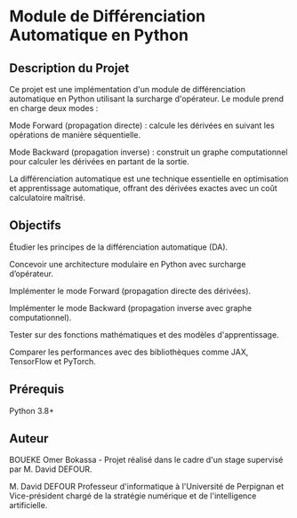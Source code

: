# Module de Différenciation Automatique en Python

## Description du Projet

Ce projet est une implémentation d'un module de différenciation automatique en Python utilisant la surcharge d'opérateur. Le module prend en charge deux modes :

Mode Forward (propagation directe) : calcule les dérivées en suivant les opérations de manière séquentielle.

Mode Backward (propagation inverse) : construit un graphe computationnel pour calculer les dérivées en partant de la sortie.

La différenciation automatique est une technique essentielle en optimisation et apprentissage automatique, offrant des dérivées exactes avec un coût calculatoire maîtrisé.

## Objectifs

Étudier les principes de la différenciation automatique (DA).

Concevoir une architecture modulaire en Python avec surcharge d’opérateur.

Implémenter le mode Forward (propagation directe des dérivées).

Implémenter le mode Backward (propagation inverse avec graphe computationnel).

Tester sur des fonctions mathématiques et des modèles d'apprentissage.

Comparer les performances avec des bibliothèques comme JAX, TensorFlow et PyTorch.

## Prérequis

Python 3.8+

## Auteur

BOUEKE Omer Bokassa - Projet réalisé dans le cadre d'un stage supervisé par M. David DEFOUR.

M. David DEFOUR
Professeur d'informatique à l'Université de Perpignan et Vice-président chargé de la stratégie numérique et de l'intelligence artificielle.

